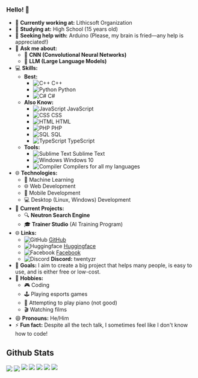 ### Hello! 👋

- 🔭 **Currently working at:** Lithicsoft Organization
- 🌱 **Studying at:** High School (15 years old)
- 🤔 **Seeking help with:** Arduino (Please, my brain is fried—any help is appreciated!)
- 💬 **Ask me about:** 
  - 🧠 **CNN (Convolutional Neural Networks)**
  - 🧠 **LLM (Large Language Models)**
- 💻 **Skills:** 
  - **Best:** 
    - ![C++](https://img.icons8.com/color/24/000000/c-plus-plus-logo.png) C++
    - ![Python](https://img.icons8.com/color/24/000000/python.png) Python
    - ![C#](https://img.icons8.com/color/24/000000/c-sharp-logo.png) C#
  - **Also Know:** 
    - ![JavaScript](https://img.icons8.com/color/24/000000/javascript.png) JavaScript
    - ![CSS](https://img.icons8.com/color/24/000000/css3.png) CSS
    - ![HTML](https://img.icons8.com/color/24/000000/html-5.png) HTML
    - ![PHP](https://img.icons8.com/officel/24/000000/php-logo.png) PHP
    - ![SQL](https://img.icons8.com/ios/24/000000/sql.png) SQL
    - ![TypeScript](https://img.icons8.com/color/24/000000/typescript.png) TypeScript
  - **Tools:** 
    - ![Sublime Text](https://img.icons8.com/color/24/000000/sublime-text.png) Sublime Text
    - ![Windows](https://img.icons8.com/color/24/000000/windows-10.png) Windows 10
    - ![Compiler](https://img.icons8.com/?size=24&id=364&format=png&color=000000) Compilers for all my languages
- 🌐 **Technologies:** 
  - 🤖 Machine Learning
  - 🌐 Web Development
  - 📱 Mobile Development
  - 💻 Desktop (Linux, Windows) Development
- 🚀 **Current Projects:** 
  - 🔍 **Neutron Search Engine**
  - 🎓 **Trainer Studio** (AI Training Program)
- 🌐 **Links:**
  - ![GitHub](https://img.icons8.com/ios-glyphs/24/000000/github.png) [GitHub](https://github.com/EndermanPC)
  - ![Huggingface](https://img.icons8.com/?size=24&id=sop9ROXku5bb&format=png&color=000000) [Huggingface](https://huggingface.co/AnthonyErosion)
  - ![Facebook](https://img.icons8.com/ios-filled/24/000000/facebook.png) [Facebook](https://www.facebook.com/twentyzr/)
  - ![Discord](https://img.icons8.com/color/24/000000/discord-new-logo.png) **Discord:** twentyzr
- 🎯 **Goals:** I aim to create a big project that helps many people, is easy to use, and is either free or low-cost.
- 🎵 **Hobbies:** 
  - 🎮 Coding
  - 🕹️ Playing esports games
  - 🎹 Attempting to play piano (not good)
  - 🎬 Watching films
- 😄 **Pronouns:** He/Him
- ⚡ **Fun fact:** Despite all the tech talk, I sometimes feel like I don't know how to code!

## Github Stats
<a href="#"><img align="center" src="https://github-readme-stats.vercel.app/api?username=EndermanPC&show_icons=true&theme=github_dark" /></a>
<a href="#"><img align="center" src="https://github-readme-stats.vercel.app/api/top-langs/?username=EndermanPC&layout=compact&theme=github_dark" /></a>
<a href="#"><img src="https://github-profile-summary-cards.vercel.app/api/cards/profile-details?username=EndermanPC&theme=github_dark" /></a>
<a href="#"><img src="https://github-profile-summary-cards.vercel.app/api/cards/repos-per-language?username=EndermanPC&theme=github_dark" /></a>
<a href="#"><img src="https://github-profile-summary-cards.vercel.app/api/cards/most-commit-language?username=EndermanPC&theme=github_dark" /></a>
<a href="#"><img src="https://github-profile-summary-cards.vercel.app/api/cards/stats?username=EndermanPC&theme=github_dark" /></a>
<a href="#"><img src="https://github-profile-summary-cards.vercel.app/api/cards/productive-time?username=EndermanPC&utcOffset=7&theme=github_dark" /></a>
